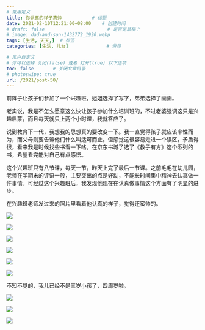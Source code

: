 ```yaml
---
# 常用定义
title: 你认真的样子真帅           # 标题
date: 2021-02-10T12:21:00+08:00    # 创建时间
# draft: false                       # 是否是草稿？
# image: dad-and-son-1432772_1920.webp
tags: [生活, 天天,]  # 标签
categories: [生活, 儿女]              # 分类

# 用户自定义
# 你可以选择 关闭(false) 或者 打开(true) 以下选项
toc: false       # 关闭文章目录
# photoswipe: true
url: /2021/post-50/
---
```


前阵子让孩子们参加了一个兴趣班，姐姐选择了写字，弟弟选择了画画。

老实说，我是不怎么愿意这么快让孩子参加什么培训班的，不过老婆强调这只是兴趣启蒙，而且每天就只上两个小时课，我就答应了。

说到教育下一代，我想我的思想真的要改变一下。我一直觉得孩子就应该率性而为，而父母则要告诉他们什么叫适可而止。但感觉这很容易走进一个误区，矛盾得很，看来我是时候找些书看一下咯。在京东书城了选了《教子有方》这个系列的书，希望看完能对自己有点感悟。

这个兴趣班只有八节课，每天一节，昨天上完了最后一节课。之前毛毛在幼儿园，老师在学期末的评语一般，主要突出的点是好动，不能长时间集中精神去认真做一件事情。可经过这个兴趣班后，我发现他现在在认真做事情这个方面有了明显的进步。

在兴趣班老师发过来的照片里看着他认真的样子，觉得还蛮帅的。

![](https://sdn.qylao.com/laomai/2023/02/27/163fc30e81743b-1.webp)

![](https://sdn.qylao.com/laomai/2023/02/27/163fc30e81eddf-1.webp)

![](https://sdn.qylao.com/laomai/2023/02/27/163fc30e825aac-1.webp)

![](https://sdn.qylao.com/laomai/2023/02/27/163fc30e82e2bd-1.webp)

![](https://sdn.qylao.com/laomai/2023/02/27/163fc30e83579f-1.webp)

![](https://sdn.qylao.com/laomai/2023/02/27/163fc30e83c2ea-1.webp)


不知不觉的，我儿已经不是三岁小孩了，四周岁啦。

![](https://sdn.qylao.com/laomai/2023/02/27/163fc30e842bba-1.webp)

![](https://sdn.qylao.com/laomai/2023/02/27/163fc30e84b5b2-1.webp)

![](https://sdn.qylao.com/laomai/2023/02/27/163fc30e853598-1.webp)

